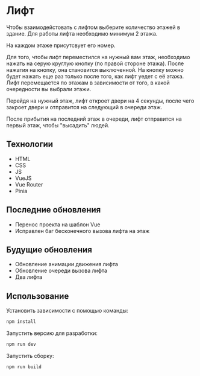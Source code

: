 # Лифт
Чтобы взаимодейстовать с лифтом выберите количество этажей в здание. Для работы лифта необходимо минимум 2 этажа.

На каждом этаже присутсвует его номер. 

Для того, чтобы лифт переместился на нужный вам этаж, необходимо нажать на серую круглую кнопку (по правой стороне этажа).
После нажатия на кнопку, она становится выключенной. На кнопку можно будет нажать еще раз только после того, как лифт уедет с её этажа. 
Лифт перемещается по этажам в зависимости от того, в какой очередности вы выбрали этажи.

Перейдя на нужный этаж, лифт откроет двери на 4 секунды, после чего закроет двери и отправится на следующий в очереди этаж.

После прибытия на последний этаж в очереди, лифт отправится на первый этаж, чтобы "высадить" людей.

## Технологии
- HTML
- CSS
- JS
- VueJS
- Vue Router
- Pinia

## Последние обновления
- Перенос проекта на шаблон Vue
- Исправлен баг бесконечного вызова лифта на этаж

## Будущие обновления
- Обновление анимации движения лифта
- Обновление очереди вызова лифта
- Два лифта

## Использование
Установить зависимости с помощью команды:
```sh
npm install
``` 

Запустить версию для разработки:
```sh
npm run dev
``` 

Запустить сборку:
```sh
npm run build
``` 